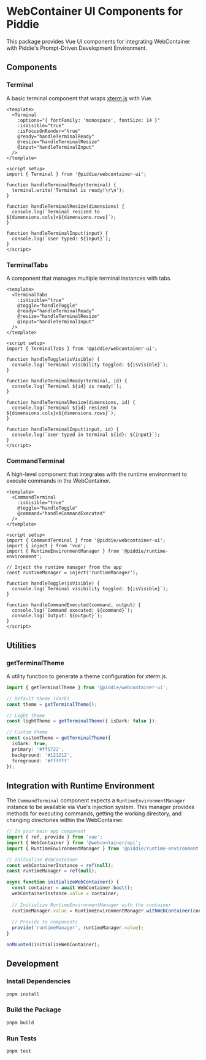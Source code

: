 # WebContainer UI Components for Piddie

This package provides Vue UI components for integrating WebContainer with Piddie's Prompt-Driven Development Environment.

## Components

### Terminal

A basic terminal component that wraps [xterm.js](https://xtermjs.org/) with Vue.

```vue
<template>
  <Terminal
    :options="{ fontFamily: 'monospace', fontSize: 14 }"
    :isVisible="true"
    :isFocusOnRender="true"
    @ready="handleTerminalReady"
    @resize="handleTerminalResize"
    @input="handleTerminalInput"
  />
</template>

<script setup>
import { Terminal } from '@piddie/webcontainer-ui';

function handleTerminalReady(terminal) {
  terminal.write('Terminal is ready!\r\n');
}

function handleTerminalResize(dimensions) {
  console.log(`Terminal resized to ${dimensions.cols}x${dimensions.rows}`);
}

function handleTerminalInput(input) {
  console.log(`User typed: ${input}`);
}
</script>
```

### TerminalTabs

A component that manages multiple terminal instances with tabs.

```vue
<template>
  <TerminalTabs
    :isVisible="true"
    @toggle="handleToggle"
    @ready="handleTerminalReady"
    @resize="handleTerminalResize"
    @input="handleTerminalInput"
  />
</template>

<script setup>
import { TerminalTabs } from '@piddie/webcontainer-ui';

function handleToggle(isVisible) {
  console.log(`Terminal visibility toggled: ${isVisible}`);
}

function handleTerminalReady(terminal, id) {
  console.log(`Terminal ${id} is ready!`);
}

function handleTerminalResize(dimensions, id) {
  console.log(`Terminal ${id} resized to ${dimensions.cols}x${dimensions.rows}`);
}

function handleTerminalInput(input, id) {
  console.log(`User typed in terminal ${id}: ${input}`);
}
</script>
```

### CommandTerminal

A high-level component that integrates with the runtime environment to execute commands in the WebContainer.

```vue
<template>
  <CommandTerminal
    :isVisible="true"
    @toggle="handleToggle"
    @command="handleCommandExecuted"
  />
</template>

<script setup>
import { CommandTerminal } from '@piddie/webcontainer-ui';
import { inject } from 'vue';
import { RuntimeEnvironmentManager } from '@piddie/runtime-environment';

// Inject the runtime manager from the app
const runtimeManager = inject('runtimeManager');

function handleToggle(isVisible) {
  console.log(`Terminal visibility toggled: ${isVisible}`);
}

function handleCommandExecuted(command, output) {
  console.log(`Command executed: ${command}`);
  console.log(`Output: ${output}`);
}
</script>
```

## Utilities

### getTerminalTheme

A utility function to generate a theme configuration for xterm.js.

```ts
import { getTerminalTheme } from '@piddie/webcontainer-ui';

// Default theme (dark)
const theme = getTerminalTheme();

// Light theme
const lightTheme = getTerminalTheme({ isDark: false });

// Custom theme
const customTheme = getTerminalTheme({
  isDark: true,
  primary: '#ff5722',
  background: '#121212',
  foreground: '#ffffff'
});
```

## Integration with Runtime Environment

The `CommandTerminal` component expects a `RuntimeEnvironmentManager` instance to be available via Vue's injection system. This manager provides methods for executing commands, getting the working directory, and changing directories within the WebContainer.

```ts
// In your main app component
import { ref, provide } from 'vue';
import { WebContainer } from '@webcontainer/api';
import { RuntimeEnvironmentManager } from '@piddie/runtime-environment';

// Initialize WebContainer
const webContainerInstance = ref(null);
const runtimeManager = ref(null);

async function initializeWebContainer() {
  const container = await WebContainer.boot();
  webContainerInstance.value = container;
  
  // Initialize RuntimeEnvironmentManager with the container
  runtimeManager.value = RuntimeEnvironmentManager.withWebContainer(container);
  
  // Provide to components
  provide('runtimeManager', runtimeManager.value);
}

onMounted(initializeWebContainer);
```

## Development

### Install Dependencies

```bash
pnpm install
```

### Build the Package

```bash
pnpm build
```

### Run Tests

```bash
pnpm test
``` 